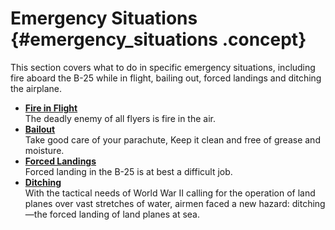 # Emergency Situations {#emergency_situations .concept}

This section covers what to do in specific emergency situations, including fire aboard the B-25 while in flight, bailing out, forced landings and ditching the airplane.

-   **[Fire in Flight](../topics/fire_in_flight.md)**  
The deadly enemy of all flyers is fire in the air.
-   **[Bailout](../topics/bailout.md)**  
Take good care of your parachute, Keep it clean and free of grease and moisture.
-   **[Forced Landings](../topics/forced_landings.md)**  
Forced landing in the B-25 is at best a difficult job.
-   **[Ditching](../topics/ditching.md)**  
With the tactical needs of World War II calling for the operation of land planes over vast stretches of water, airmen faced a new hazard: ditching—the forced landing of land planes at sea.

